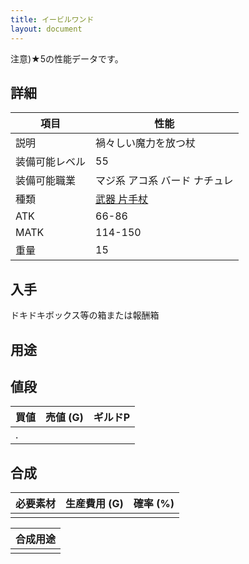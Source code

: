 ```yaml
---
title: イービルワンド
layout: document
---
```

注意)★5の性能データです。

## 詳細

|項目|性能|
|---|---|
|説明|禍々しい魔力を放つ杖|
|装備可能レベル|55|
|装備可能職業|マジ系 アコ系 バード ナチュレ|
|種類|[武器 片手杖](武器(片手杖))|
|ATK|66-86|
|MATK|114-150|
|重量|15|

## 入手

ドキドキボックス等の箱または報酬箱

## 用途

## 値段

|買値|売値 (G)|ギルドP|
|---|---|---|
|.|||

## 合成

|必要素材|生産費用 (G)|確率 (%)|
|---|---|---|
||||


|合成用途|
|---|
||
